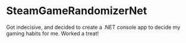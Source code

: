 # SteamGameRandomizerNet
Got indecisive, and decided to create a .NET console app to decide my gaming habits for me. Worked a treat!

